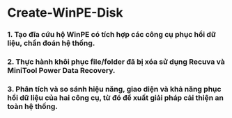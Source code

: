 # Create-WinPE-Disk

<h3>1. Tạo đĩa cứu hộ WinPE có tích hợp các công cụ phục hồi dữ liệu, chẩn đoán hệ thống.</h3>
<h3>2. Thực hành khôi phục file/folder đã bị xóa sử dụng Recuva và MiniTool Power Data Recovery.</h3>
<h3>3. Phân tích và so sánh hiệu năng, giao diện và khả năng phục hồi dữ liệu của hai công cụ, từ đó đề xuất giải pháp cải thiện an toàn hệ thống.</h3>
